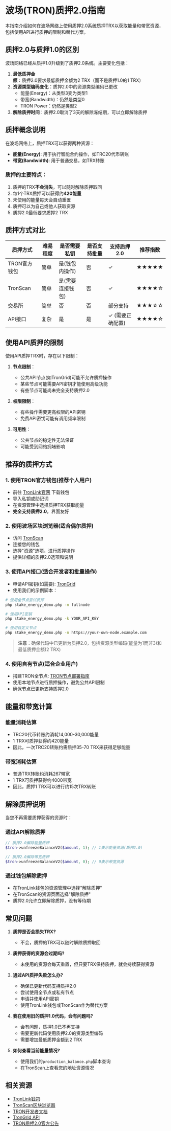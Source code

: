 # 波场(TRON)质押2.0指南

本指南介绍如何在波场网络上使用质押2.0系统质押TRX以获取能量和带宽资源，包括使用API进行质押的限制和替代方案。

## 质押2.0与质押1.0的区别

波场网络已经从质押1.0升级到了质押2.0系统。主要变化包括：

1. **最低质押金额**：质押2.0要求最低质押金额为2 TRX（而不是质押1.0的1 TRX）
2. **资源类型编码变化**：质押2.0中的资源类型编码已更改
   - 能量(Energy)：从类型3变为类型1
   - 带宽(Bandwidth)：仍然是类型0
   - TRON Power：仍然是类型2
3. **解除质押时间**：质押2.0取消了3天的解除冻结期，可以立即解除质押

## 质押概念说明

在波场网络上，质押TRX可以获得两种资源：
- **能量(Energy)**: 用于执行智能合约操作，如TRC20代币转账
- **带宽(Bandwidth)**: 用于普通交易，如TRX转账

### 质押的主要特点：
1. 质押的TRX**不会消失**，可以随时解除质押取回
2. 每1个TRX质押可以获得约**420能量**
3. 未使用的能量每天会自动重置
4. 质押可以为自己或他人获取资源
5. 质押2.0最低要求质押2 TRX

## 质押方式对比

| 质押方式 | 难易程度 | 是否需要私钥 | 是否支持批量 | 支持质押2.0 | 推荐指数 |
|---------|---------|------------|------------|------------|---------|
| TRON官方钱包 | 简单 | 是(钱包内操作) | 否 | ✓ | ★★★★★ |
| TronScan | 简单 | 是(需要连接钱包) | 否 | ✓ | ★★★★☆ |
| 交易所 | 简单 | 否 | 否 | 部分支持 | ★★★☆☆ |
| API接口 | 复杂 | 是 | 是 | ✓ (需要正确配置) | ★★★★☆ |

## 使用API质押的限制

使用API质押TRX时，存在以下限制：

1. **节点限制**：
   - 公共API节点(如TronGrid)可能不允许质押操作
   - 某些节点可能需要API密钥才能使用高级功能
   - 有些节点可能尚未完全支持质押2.0

2. **权限限制**：
   - 有些操作需要更高权限的API密钥
   - 免费API密钥可能有调用频率限制

3. **可用性**：
   - 公共节点的稳定性无法保证
   - 可能受到网络拥堵影响

## 推荐的质押方式

### 1. 使用TRON官方钱包(推荐个人用户)
- 前往 [TronLink官网](https://www.tronlink.org) 下载钱包
- 导入私钥或助记词
- 在资源管理中选择质押TRX获取能量
- **完全支持质押2.0**，界面友好

### 2. 使用波场区块浏览器(适合偶尔质押)
- 访问 [TronScan](https://tronscan.org)
- 连接您的钱包
- 选择"资源"选项，进行质押操作
- 提供详细的质押2.0选项和说明

### 3. 使用API接口(适合开发者和批量操作)
- 申请API密钥(如需要): [TronGrid](https://www.trongrid.io)
- 使用我们的示例脚本：

```bash
# 使用全节点尝试质押
php stake_energy_demo.php -n fullnode

# 使用API密钥
php stake_energy_demo.php -k YOUR_API_KEY

# 使用自定义节点
php stake_energy_demo.php -n https://your-own-node.example.com
```

> **注意**：确保代码中已更新为质押2.0，包括资源类型编码(能量为1而非3)和最低质押金额(2 TRX)

### 4. 使用自有节点(适合企业用户)
- 搭建TRON全节点: [TRON节点部署指南](https://developers.tron.network/docs/fullnode)
- 使用本地节点进行质押操作，避免公共API限制
- 确保节点已更新支持质押2.0

## 能量和带宽计算

### 能量消耗估算
- TRC20代币转账约消耗14,000-30,000能量
- 1 TRX可质押获得约420能量
- 因此，一次TRC20转账约需质押35-70 TRX来获得足够能量

### 带宽消耗估算
- 普通TRX转账约消耗267带宽
- 1 TRX可质押获得约4000带宽
- 因此，质押1 TRX可以进行约15次TRX转账

## 解除质押说明

当您不再需要质押获得的资源时：

### 通过API解除质押
```php
// 质押2.0解除能量质押
$tron->unfreezeBalanceV2($amount, 1); // 1表示能量资源(质押2.0)

// 质押2.0解除带宽质押
$tron->unfreezeBalanceV2($amount, 0); // 0表示带宽资源
```

### 通过钱包解除质押
- 在TronLink钱包的资源管理中选择"解除质押"
- 在TronScan的资源页面选择"解除质押"
- 质押2.0允许立即解除质押，没有等待期

## 常见问题

1. **质押是否会损失TRX?**
   - 不会，质押的TRX可以随时解除质押取回

2. **质押获得的资源会过期吗?**
   - 未使用的资源会每天重置，但只要TRX保持质押，就会持续获得资源

3. **通过API质押失败怎么办?**
   - 确保已更新代码支持质押2.0
   - 尝试使用全节点或私有节点
   - 申请并使用API密钥
   - 使用TronLink钱包或TronScan作为替代方案

4. **我在使用旧的质押1.0代码，会有问题吗?**
   - 会有问题，质押1.0已不再支持
   - 需要更新代码使用质押2.0的资源类型编码
   - 需要增加最低质押金额到2 TRX

5. **如何查看当前能量情况?**
   - 使用我们的`production_balance.php`脚本查询
   - 在TronScan上查看您的地址资源情况

## 相关资源

- [TronLink钱包](https://www.tronlink.org)
- [TronScan区块浏览器](https://tronscan.org)
- [TRON开发者文档](https://developers.tron.network)
- [TronGrid API](https://www.trongrid.io) 
- [TRON质押2.0官方公告](https://tronprotocol.github.io/documentation-en/mechanism-algorithm/sr_voting/) 